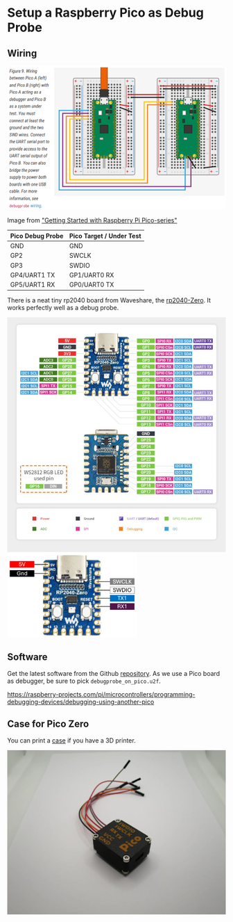 # Setup a Raspberry Pico as Debug Probe

## Wiring
<img alt="connecting Pico Debug Probe to Pico Under Test" src="img/image002.png" width="600">

Image from ["Getting Started with Raspberry Pi Pico-series"](https://datasheets.raspberrypi.com/pico/getting-started-with-pico.pdf)

| Pico Debug Probe | Pico Target / Under Test |
| ---------------- | ------------------------ |
| GND              | GND                      |
| GP2              | SWCLK                    |
| GP3              | SWDIO                    |
| GP4/UART1 TX     | GP1/UART0 RX             |
| GP5/UART1 RX     | GP0/UART0 TX             |


There is a neat tiny rp2040 board from Waveshare, the [rp2040-Zero](https://www.waveshare.com/wiki/RP2040-Zero). It works perfectly well as a debug probe. 

<img alt="rp2040-zero pinout" src="img/RP2040-Zero-details-7.jpg" width="600">

<img alt="rp204-zero swc pins" src="img/image-1.png" width="300">

## Software

Get the latest software from the Github [repository](https://github.com/raspberrypi/debugprobe/releases). As we use a Pico board as debugger, be sure to pick `debugprobe_on_pico.u2f`.


https://raspberry-projects.com/pi/microcontrollers/programming-debugging-devices/debugging-using-another-pico

## Case for Pico Zero

You can print a [case](https://www.printables.com/de/model/497020-picoprobe-rp2040-zero-case-v2) if you have a 3D printer. 

<img alt="Picoprobe rp2040-zero case v2" src="img/img_6846.webp" width="600">
